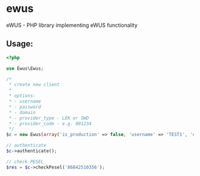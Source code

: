 ewus
====

eWUS - PHP library implementing eWUS functionality

Usage:
-----

```php
<?php

use Ewus\Ewus;

/*
 * create new client
 * 
 * options:
 * - username
 * - password
 * - domain
 * - provider_type - LEK or SWD
 * - provider_code - e.g. 001234
 */
$c = new Ewus(array('is_production' => false, 'username' => 'TEST1', 'domain' => 15));

// authenticate
$c->authenticate();

// check PESEL
$res = $c->checkPesel('86042510356');
```